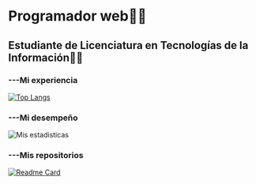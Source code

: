 # Programador web👨‍💻
## Estudiante de Licenciatura en Tecnologías de la Información👨‍🎓

### ---Mi experiencia
[![Top Langs](https://github-readme-stats.vercel.app/api/top-langs/?username=diegoalz&layout=compact&theme=radical)](https://github.com/diegoalz/github-readme-stats)

### ---Mi desempeño
![Mis estadisticas](https://github-readme-stats.vercel.app/api?username=diegoalz&show_icons=true&theme=radical)

### ---Mis repositorios
[![Readme Card](https://github-readme-stats.vercel.app/api/pin/?username=diegoalz&repo=mi_pagina)](https://github.com/diegoalz/github-readme-stats)


<!--
**diegoalz/diegoalz** is a ✨ _special_ ✨ repository because its `README.md` (this file) appears on your GitHub profile.

Here are some ideas to get you started:

- 🔭 I’m currently working on ...
- 🌱 I’m currently learning ...
- 👯 I’m looking to collaborate on ...
- 🤔 I’m looking for help with ...
- 💬 Ask me about ...
- 📫 How to reach me: ...
- 😄 Pronouns: ...
- ⚡ Fun fact: ...
-->
